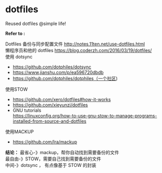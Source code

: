 # dotfiles
Reused dotfiles @simple life!

**Refer to :**

Dotfiles 备份与同步配置文件 http://notes.11ten.net/use-dotfiles.html  
懒程序员和他的 dotfiles https://blog.coderzh.com/2016/03/19/dotfiles/  
使用 dotsync 
- https://github.com/dotphiles/dotsync  
- https://www.jianshu.com/p/ea596720dbdb  
- https://github.com/dotphiles/dotphiles（一个社区)  

使用STOW  
- https://github.com/xero/dotfiles#how-it-works  
- https://github.com/xieyunzi/dotfiles  
- GNU tutorials  
https://linuxconfig.org/how-to-use-gnu-stow-to-manage-programs-installed-from-source-and-dotfiles

使用MACKUP 
- https://github.com/lra/mackup

**结论：**
最省心-》mackup，帮你自动找到需要备份的文件  
最自由-》STOW，需要自己找到需要备份的文件  
中间-》dotsync ， 有点像基于 STOW 的封装
